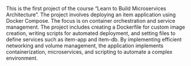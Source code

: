 This is the first project of the course  “Learn to Build Microservices Architecture”. The project involves deploying an item application using Docker Compose. The focus is on container orchestration and service management. The project includes creating a Dockerfile for custom image creation, writing scripts for automated deployment, and setting files to define services such as item-app and item-db. By implementing efficient networking and volume management, the application implements containerization, microservices, and scripting to automate a complex environment.
